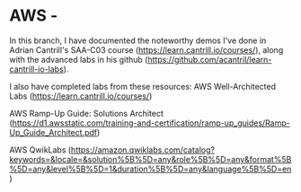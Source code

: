 # AWS - 

In this branch, I have documented the noteworthy demos I've done in Adrian Cantrill's SAA-C03 course (https://learn.cantrill.io/courses/), along with the advanced labs in his github (https://github.com/acantril/learn-cantrill-io-labs).

I also have completed labs from these resources:
AWS Well-Architected Labs (https://learn.cantrill.io/courses/)

AWS Ramp-Up Guide: Solutions Architect (https://d1.awsstatic.com/training-and-certification/ramp-up_guides/Ramp-Up_Guide_Architect.pdf)

AWS QwikLabs (https://amazon.qwiklabs.com/catalog?keywords=&locale=&solution%5B%5D=any&role%5B%5D=any&format%5B%5D=any&level%5B%5D=1&duration%5B%5D=any&language%5B%5D=en)
